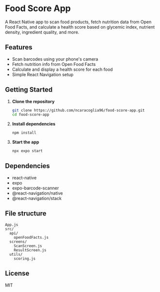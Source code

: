 # Food Score App

A React Native app to scan food products, fetch nutrition data from Open Food Facts, and calculate a health score based on glycemic index, nutrient density, ingredient quality, and more.

## Features

- Scan barcodes using your phone's camera
- Fetch nutrition info from Open Food Facts
- Calculate and display a health score for each food
- Simple React Navigation setup

## Getting Started

1. **Clone the repository**
   ```sh
   git clone https://github.com/ncaracoglia96/food-score-app.git
   cd food-score-app
   ```

2. **Install dependencies**
   ```sh
   npm install
   ```

3. **Start the app**
   ```sh
   npx expo start
   ```

## Dependencies

- react-native
- expo
- expo-barcode-scanner
- @react-navigation/native
- @react-navigation/stack

## File structure

```
App.js
src/
  api/
    openFoodFacts.js
  screens/
    ScanScreen.js
    ResultScreen.js
  utils/
    scoring.js
```

## License

MIT
